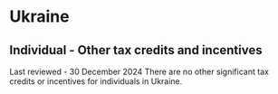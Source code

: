 # Ukraine
## Individual - Other tax credits and incentives
Last reviewed - 30 December 2024
There are no other significant tax credits or incentives for individuals in Ukraine.
